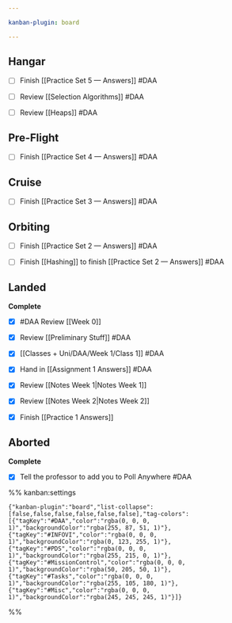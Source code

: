 ```yaml
---

kanban-plugin: board

---
```


## Hangar

- [ ] Finish [[Practice Set 5 — Answers]] #DAA
- [ ] Review [[Selection Algorithms]] #DAA
- [ ] Review [[Heaps]] #DAA


## Pre-Flight

- [ ] Finish [[Practice Set 4 — Answers]] #DAA


## Cruise

- [ ] Finish [[Practice Set 3 — Answers]] #DAA


## Orbiting

- [ ] Finish [[Practice Set 2 — Answers]] #DAA
- [ ] Finish [[Hashing]] to finish [[Practice Set 2 — Answers]] #DAA


## Landed

**Complete**
- [x] #DAA Review [[Week 0]]
- [x] Review [[Preliminary Stuff]] #DAA
- [x] [[Classes + Uni/DAA/Week 1/Class 1]] #DAA
- [x] Hand in [[Assignment 1 Answers]] #DAA
- [x] Review [[Notes Week 1|Notes Week 1]]
- [x] Review [[Notes Week 2|Notes Week 2]]
- [x] Finish [[Practice 1 Answers]]


## Aborted

**Complete**
- [x] Tell the professor to add you to Poll Anywhere #DAA




%% kanban:settings
```
{"kanban-plugin":"board","list-collapse":[false,false,false,false,false,false],"tag-colors":[{"tagKey":"#DAA","color":"rgba(0, 0, 0, 1)","backgroundColor":"rgba(255, 87, 51, 1)"},{"tagKey":"#INFOVI","color":"rgba(0, 0, 0, 1)","backgroundColor":"rgba(0, 123, 255, 1)"},{"tagKey":"#PDS","color":"rgba(0, 0, 0, 1)","backgroundColor":"rgba(255, 215, 0, 1)"},{"tagKey":"#MissionControl","color":"rgba(0, 0, 0, 1)","backgroundColor":"rgba(50, 205, 50, 1)"},{"tagKey":"#Tasks","color":"rgba(0, 0, 0, 1)","backgroundColor":"rgba(255, 105, 180, 1)"},{"tagKey":"#Misc","color":"rgba(0, 0, 0, 1)","backgroundColor":"rgba(245, 245, 245, 1)"}]}
```
%%